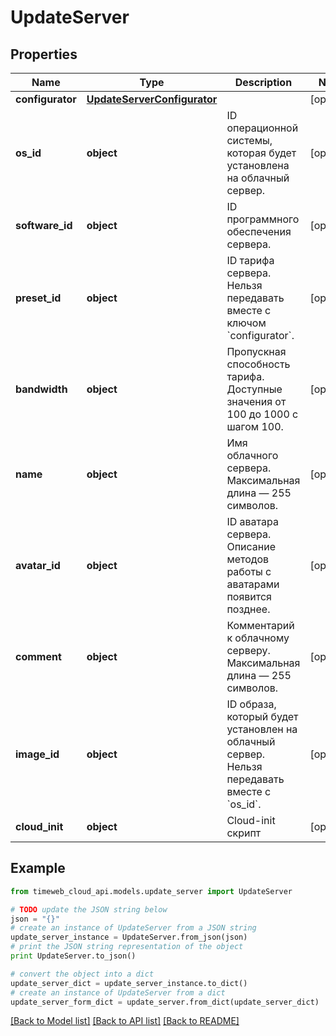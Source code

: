 # UpdateServer


## Properties
Name | Type | Description | Notes
------------ | ------------- | ------------- | -------------
**configurator** | [**UpdateServerConfigurator**](UpdateServerConfigurator.md) |  | [optional] 
**os_id** | **object** | ID операционной системы, которая будет установлена на облачный сервер. | [optional] 
**software_id** | **object** | ID программного обеспечения сервера. | [optional] 
**preset_id** | **object** | ID тарифа сервера. Нельзя передавать вместе с ключом &#x60;configurator&#x60;. | [optional] 
**bandwidth** | **object** | Пропускная способность тарифа. Доступные значения от 100 до 1000 с шагом 100. | [optional] 
**name** | **object** | Имя облачного сервера. Максимальная длина — 255 символов. | [optional] 
**avatar_id** | **object** | ID аватара сервера. Описание методов работы с аватарами появится позднее. | [optional] 
**comment** | **object** | Комментарий к облачному серверу. Максимальная длина — 255 символов. | [optional] 
**image_id** | **object** | ID образа, который будет установлен на облачный сервер. Нельзя передавать вместе с &#x60;os_id&#x60;. | [optional] 
**cloud_init** | **object** | Cloud-init скрипт | [optional] 

## Example

```python
from timeweb_cloud_api.models.update_server import UpdateServer

# TODO update the JSON string below
json = "{}"
# create an instance of UpdateServer from a JSON string
update_server_instance = UpdateServer.from_json(json)
# print the JSON string representation of the object
print UpdateServer.to_json()

# convert the object into a dict
update_server_dict = update_server_instance.to_dict()
# create an instance of UpdateServer from a dict
update_server_form_dict = update_server.from_dict(update_server_dict)
```
[[Back to Model list]](../README.md#documentation-for-models) [[Back to API list]](../README.md#documentation-for-api-endpoints) [[Back to README]](../README.md)


